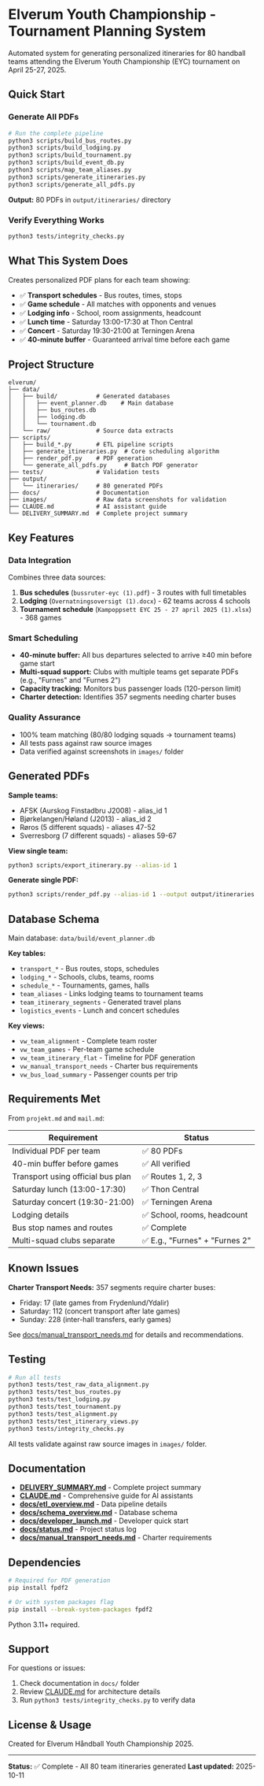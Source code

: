 # Elverum Youth Championship - Tournament Planning System

Automated system for generating personalized itineraries for 80 handball teams attending the Elverum Youth Championship (EYC) tournament on April 25-27, 2025.

## Quick Start

### Generate All PDFs

```bash
# Run the complete pipeline
python3 scripts/build_bus_routes.py
python3 scripts/build_lodging.py
python3 scripts/build_tournament.py
python3 scripts/build_event_db.py
python3 scripts/map_team_aliases.py
python3 scripts/generate_itineraries.py
python3 scripts/generate_all_pdfs.py
```

**Output:** 80 PDFs in `output/itineraries/` directory

### Verify Everything Works

```bash
python3 tests/integrity_checks.py
```

## What This System Does

Creates personalized PDF plans for each team showing:

- ✅ **Transport schedules** - Bus routes, times, stops
- ✅ **Game schedule** - All matches with opponents and venues
- ✅ **Lodging info** - School, room assignments, headcount
- ✅ **Lunch time** - Saturday 13:00-17:30 at Thon Central
- ✅ **Concert** - Saturday 19:30-21:00 at Terningen Arena
- ✅ **40-minute buffer** - Guaranteed arrival time before each game

## Project Structure

```
elverum/
├── data/
│   ├── build/           # Generated databases
│   │   ├── event_planner.db    # Main database
│   │   ├── bus_routes.db
│   │   ├── lodging.db
│   │   └── tournament.db
│   └── raw/             # Source data extracts
├── scripts/
│   ├── build_*.py       # ETL pipeline scripts
│   ├── generate_itineraries.py  # Core scheduling algorithm
│   ├── render_pdf.py    # PDF generation
│   └── generate_all_pdfs.py     # Batch PDF generator
├── tests/               # Validation tests
├── output/
│   └── itineraries/     # 80 generated PDFs
├── docs/                # Documentation
├── images/              # Raw data screenshots for validation
├── CLAUDE.md            # AI assistant guide
└── DELIVERY_SUMMARY.md  # Complete project summary
```

## Key Features

### Data Integration

Combines three data sources:
1. **Bus schedules** (`bussruter-eyc (1).pdf`) - 3 routes with full timetables
2. **Lodging** (`Overnatningsoversigt (1).docx`) - 62 teams across 4 schools
3. **Tournament schedule** (`Kampoppsett EYC 25 - 27 april 2025 (1).xlsx`) - 368 games

### Smart Scheduling

- **40-minute buffer:** All bus departures selected to arrive ≥40 min before game start
- **Multi-squad support:** Clubs with multiple teams get separate PDFs (e.g., "Furnes" and "Furnes 2")
- **Capacity tracking:** Monitors bus passenger loads (120-person limit)
- **Charter detection:** Identifies 357 segments needing charter buses

### Quality Assurance

- 100% team matching (80/80 lodging squads → tournament teams)
- All tests pass against raw source images
- Data verified against screenshots in `images/` folder

## Generated PDFs

**Sample teams:**
- AFSK (Aurskog Finstadbru J2008) - alias_id 1
- Bjørkelangen/Høland (J2013) - alias_id 2
- Røros (5 different squads) - aliases 47-52
- Sverresborg (7 different squads) - aliases 59-67

**View single team:**
```bash
python3 scripts/export_itinerary.py --alias-id 1
```

**Generate single PDF:**
```bash
python3 scripts/render_pdf.py --alias-id 1 --output output/itineraries
```

## Database Schema

Main database: `data/build/event_planner.db`

**Key tables:**
- `transport_*` - Bus routes, stops, schedules
- `lodging_*` - Schools, clubs, teams, rooms
- `schedule_*` - Tournaments, games, halls
- `team_aliases` - Links lodging teams to tournament teams
- `team_itinerary_segments` - Generated travel plans
- `logistics_events` - Lunch and concert schedules

**Key views:**
- `vw_team_alignment` - Complete team roster
- `vw_team_games` - Per-team game schedule
- `vw_team_itinerary_flat` - Timeline for PDF generation
- `vw_manual_transport_needs` - Charter bus requirements
- `vw_bus_load_summary` - Passenger counts per trip

## Requirements Met

From `projekt.md` and `mail.md`:

| Requirement | Status |
|------------|--------|
| Individual PDF per team | ✅ 80 PDFs |
| 40-min buffer before games | ✅ All verified |
| Transport using official bus plan | ✅ Routes 1, 2, 3 |
| Saturday lunch (13:00-17:30) | ✅ Thon Central |
| Saturday concert (19:30-21:00) | ✅ Terningen Arena |
| Lodging details | ✅ School, rooms, headcount |
| Bus stop names and routes | ✅ Complete |
| Multi-squad clubs separate | ✅ E.g., "Furnes" + "Furnes 2" |

## Known Issues

**Charter Transport Needs:** 357 segments require charter buses:
- Friday: 17 (late games from Frydenlund/Ydalir)
- Saturday: 112 (concert transport after late games)
- Sunday: 228 (inter-hall transfers, early games)

See [docs/manual_transport_needs.md](docs/manual_transport_needs.md) for details and recommendations.

## Testing

```bash
# Run all tests
python3 tests/test_raw_data_alignment.py
python3 tests/test_bus_routes.py
python3 tests/test_lodging.py
python3 tests/test_tournament.py
python3 tests/test_alignment.py
python3 tests/test_itinerary_views.py
python3 tests/integrity_checks.py
```

All tests validate against raw source images in `images/` folder.

## Documentation

- **[DELIVERY_SUMMARY.md](DELIVERY_SUMMARY.md)** - Complete project summary
- **[CLAUDE.md](CLAUDE.md)** - Comprehensive guide for AI assistants
- **[docs/etl_overview.md](docs/etl_overview.md)** - Data pipeline details
- **[docs/schema_overview.md](docs/schema_overview.md)** - Database schema
- **[docs/developer_launch.md](docs/developer_launch.md)** - Developer quick start
- **[docs/status.md](docs/status.md)** - Project status log
- **[docs/manual_transport_needs.md](docs/manual_transport_needs.md)** - Charter requirements

## Dependencies

```bash
# Required for PDF generation
pip install fpdf2

# Or with system packages flag
pip install --break-system-packages fpdf2
```

Python 3.11+ required.

## Support

For questions or issues:
1. Check documentation in `docs/` folder
2. Review [CLAUDE.md](CLAUDE.md) for architecture details
3. Run `python3 tests/integrity_checks.py` to verify data

## License & Usage

Created for Elverum Håndball Youth Championship 2025.

---

**Status:** ✅ Complete - All 80 team itineraries generated
**Last updated:** 2025-10-11

